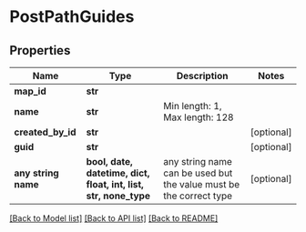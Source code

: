 # PostPathGuides


## Properties
Name | Type | Description | Notes
------------ | ------------- | ------------- | -------------
**map_id** | **str** |  | 
**name** | **str** | Min length: 1, Max length: 128 | 
**created_by_id** | **str** |  | [optional] 
**guid** | **str** |  | [optional] 
**any string name** | **bool, date, datetime, dict, float, int, list, str, none_type** | any string name can be used but the value must be the correct type | [optional]

[[Back to Model list]](../README.md#documentation-for-models) [[Back to API list]](../README.md#documentation-for-api-endpoints) [[Back to README]](../README.md)


